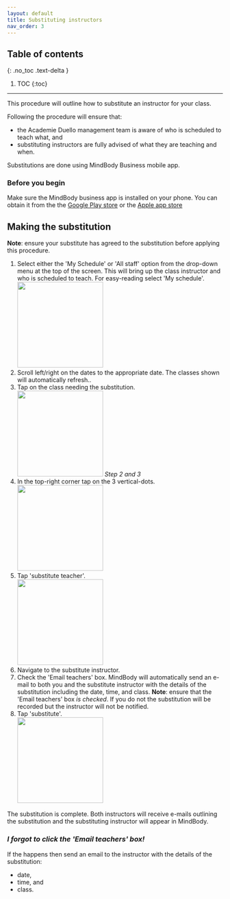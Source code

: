 ```yaml
---
layout: default
title: Substituting instructors 
nav_order: 3
---
```

## Table of contents
{: .no_toc .text-delta }

1. TOC
{:toc}

---
This procedure will outline how to substitute an instructor for your class. 

Following the procedure will ensure that:
- the Academie Duello management team is aware of who is scheduled to teach what, and
- substituting instructors are fully advised of what they are teaching and when.

Substitutions are done using MindBody Business mobile app.

### Before you begin
Make sure the MindBody business app is installed on your phone.
You can obtain it from the the [Google Play store](https://play.google.com/store/apps/details?id=com.mindbodyonline.express&hl=en) or the [Apple app store](https://apps.apple.com/us/app/mindbody-business/id599125654)

## Making the substitution

**Note**: ensure your substitute has agreed to the substitution before applying this procedure.

1. Select either the 'My Schedule' or 'All staff'  option from the drop-down menu at the top of the screen.
This will bring up the class instructor and who is scheduled to teach. For easy-reading select 'My schedule'. <br>
[<img src="http://github.com/clintonbf/Lynns-and-Clints-doc-project/blob/gh-pages/assets/images/coverage-1.png?raw=true" width="200" height="200" />](http://github.com/clintonbf/Lynns-and-Clints-doc-project/blob/gh-pages/assets/images/coverage-1.png)
2. Scroll left/right on the dates to the appropriate date.
The classes shown will automatically refresh..
3. Tap on the class needing the substitution. <br>
[<img src="http://github.com/clintonbf/Lynns-and-Clints-doc-project/blob/gh-pages/assets/images/coverage-2-and-3.png?raw=true" width="200" height="200" />](http://github.com/clintonbf/Lynns-and-Clints-doc-project/blob/gh-pages/assets/images/coverage-2-and-3.png)
<em style="font: 12px">Step 2 and 3</em>
4. In the top-right corner tap on the 3 vertical-dots. <br>
[<img src="http://github.com/clintonbf/Lynns-and-Clints-doc-project/blob/gh-pages/assets/images/coverage-4.png?raw=true" width="200" height="200" />](http://github.com/clintonbf/Lynns-and-Clints-doc-project/blob/gh-pages/assets/images/coverage-4.png)
5. Tap 'substitute teacher'. <br>
[<img src="http://github.com/clintonbf/Lynns-and-Clints-doc-project/blob/gh-pages/assets/images/coverage-5.png?raw=true" width="200" height="200" />](http://github.com/clintonbf/Lynns-and-Clints-doc-project/blob/gh-pages/assets/images/coverage-5.png)
6. Navigate to the substitute instructor.
7. Check the 'Email teachers' box.
MindBody will automatically send an e-mail to both you and the substitute instructor with the details of the substitution
including the date, time, and class.
**Note**: ensure that the 'Email teachers' box _is checked_. If you do not the substitution will be recorded but the instructor will not be notified.
8. Tap 'substitute'. <br>
[<img src="http://github.com/clintonbf/Lynns-and-Clints-doc-project/blob/gh-pages/assets/images/coverage-7-8.png?raw=true" width="200" height="200" />](http://github.com/clintonbf/Lynns-and-Clints-doc-project/blob/gh-pages/assets/images/coverage-7-8.png)

The substitution is complete. Both instructors will receive e-mails outlining the substitution and the substituting instructor will appear in MindBody. 

### _I forgot to click the 'Email teachers' box!_

If the happens then send an email to the instructor with the details of the substitution:
- date,
- time, and
- class.


